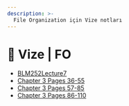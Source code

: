 ```yaml
---
description: >-
  File Organization için Vize notları
---
```


# 📅 Vize \| FO

<!--YPackage.YGitbookIntegration-tarafından-otomatik-oluşturulmuştur-->

- [BLM252Lecture7](BLM252Lecture7.pdf)
- [Chapter 3 Pages 36-55](Chapter%203%20Pages%2036-55.pdf)
- [Chapter 3 Pages 57-85](Chapter%203%20Pages%2057-85.pdf)
- [Chapter 3 Pages 86-110](Chapter%203%20Pages%2086-110.pdf)

<!--YPackage.YGitbookIntegration-tarafından-otomatik-oluşturulmuştur-->
